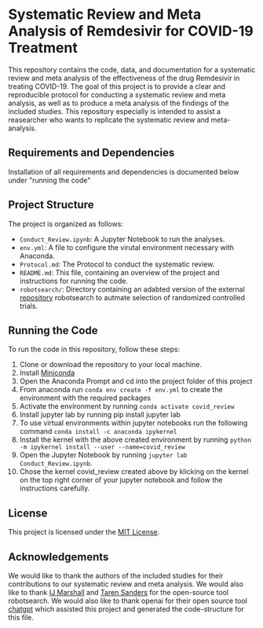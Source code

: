 # Systematic Review and Meta Analysis of Remdesivir for COVID-19 Treatment

This repository contains the code, data, and documentation for a systematic review and meta analysis of the effectiveness of the drug Remdesivir in treating COVID-19. The goal of this project is to provide a clear and reproducible protocol for conducting a systematic review and meta analysis, as well as to produce a meta analysis of the findings of the included studies. This repository especially is intended to assist a reasearcher who wants to replicate the systematic review and meta-analysis.


## Requirements and Dependencies

Installation of all requirements and dependencies is documented below under "running the code"


## Project Structure

The project is organized as follows:

- `Conduct_Review.ipynb`: A Jupyter Notebook to run the analyses.
- `env.yml`: A file to configure the virutal environment necessary with Anaconda.
- `Protocol.md`: The Protocol to conduct the systematic review.
- `README.md`: This file, containing an overview of the project and instructions for running the code.
- `robotsearch/`: Directory containing an adabted version of the external [repository](https://github.com/tarensanders/robotsearch) robotsearch to autmate selection of randomized controlled trials.


## Running the Code

To run the code in this repository, follow these steps:
1. Clone or download the repository to your local machine.
2. Install [Miniconda](https://docs.conda.io/en/latest/miniconda.html)
3. Open the Anaconda Prompt and cd into the project folder of this project
4. From anaconda run `conda env create -f env.yml` to create the environment with the required packages
5. Activate the environment by running `conda activate covid_review`
6. Install jupyter lab by running pip install jupyter lab
7. To use virtual environments within jupyter notebooks run the following command `conda install -c anaconda ipykernel`
8. Install the kernel with the above created environment by running `python -m ipykernel install --user --name=covid_review`
9. Open the Jupyter Notebook by running `jupyter lab Conduct_Review.ipynb`. 
10. Chose the kernel covid_review created above by klicking on the kernel on the top right corner of your jupyter notebook and follow the instructions carefully.

## License

This project is licensed under the [MIT License](LICENSE).

## Acknowledgements

We would like to thank the authors of the included studies for their contributions to our systematic review and meta analysis. We would also like to thank [IJ Marshall](https://github.com/ijmarshall/robotsearch) and [Taren Sanders](https://github.com/tarensanders/robotsearch) for the open-source tool robotsearch. We would also like to thank openai for their open source tool [chatgpt](https://chat.openai.com/chat) which assisted this project and generated the code-structure for this file.

